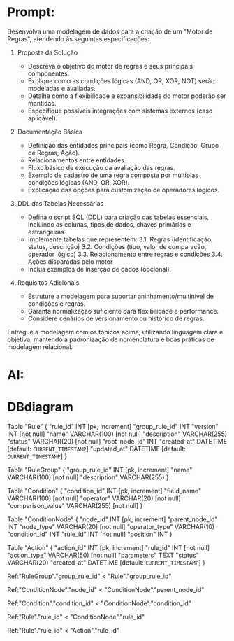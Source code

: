 # Prompt:
Desenvolva uma modelagem de dados para a criação de um "Motor de Regras", atendendo às seguintes especificações:

1. Proposta da Solução
   * Descreva o objetivo do motor de regras e seus principais componentes.
   * Explique como as condições lógicas (AND, OR, XOR, NOT) serão modeladas e avaliadas.
   * Detalhe como a flexibilidade e expansibilidade do motor poderão ser mantidas.
   * Especifique possíveis integrações com sistemas externos (caso aplicável).

2. Documentação Básica
   * Definição das entidades principais (como Regra, Condição, Grupo de Regras, Ação).
   * Relacionamentos entre entidades.
   * Fluxo básico de execução da avaliação das regras.
   * Exemplo de cadastro de uma regra composta por múltiplas condições lógicas (AND, OR, XOR).
   * Explicação das opções para customização de operadores lógicos.

3. DDL das Tabelas Necessárias
   * Defina o script SQL (DDL) para criação das tabelas essenciais, incluindo as colunas, tipos de dados, chaves primárias e estrangeiras.
   * Implemente tabelas que representem:
      3.1. Regras (identificação, status, descrição)
      3.2. Condições (tipo, valor de comparação, operador lógico)
      3.3. Relacionamento entre regras e condições
      3.4. Ações disparadas pelo motor
    * Inclua exemplos de inserção de dados (opcional).

4. Requisitos Adicionais
   * Estruture a modelagem para suportar aninhamento/multinível de condições e regras.
   * Garanta normalização suficiente para flexibilidade e performance.
   * Considere cenários de versionamento ou histórico de regras.

Entregue a modelagem com os tópicos acima, utilizando linguagem clara e objetiva, mantendo a padronização de nomenclatura e boas práticas de modelagem relacional.

# AI:


# DBdiagram
Table "Rule" {
  "rule_id" INT [pk, increment]
  "group_rule_id" INT
  "version" INT [not null]
  "name" VARCHAR(100) [not null]
  "description" VARCHAR(255)
  "status" VARCHAR(20) [not null]
  "root_node_id" INT
  "created_at" DATETIME [default: `CURRENT_TIMESTAMP`]
  "updated_at" DATETIME [default: `CURRENT_TIMESTAMP`]
}

Table "RuleGroup" {
  "group_rule_id" INT [pk, increment]
  "name" VARCHAR(100) [not null]
  "description" VARCHAR(255)
}

Table "Condition" {
  "condition_id" INT [pk, increment]
  "field_name" VARCHAR(100) [not null]
  "operator" VARCHAR(20) [not null]
  "comparison_value" VARCHAR(255) [not null]
}

Table "ConditionNode" {
  "node_id" INT [pk, increment]
  "parent_node_id" INT
  "node_type" VARCHAR(20) [not null]
  "operator_type" VARCHAR(10)
  "condition_id" INT
  "rule_id" INT [not null]
  "position" INT
}

Table "Action" {
  "action_id" INT [pk, increment]
  "rule_id" INT [not null]
  "action_type" VARCHAR(50) [not null]
  "parameters" TEXT
  "status" VARCHAR(20)
  "created_at" DATETIME [default: `CURRENT_TIMESTAMP`]
}

Ref:"RuleGroup"."group_rule_id" < "Rule"."group_rule_id"

Ref:"ConditionNode"."node_id" < "ConditionNode"."parent_node_id"

Ref:"Condition"."condition_id" < "ConditionNode"."condition_id"

Ref:"Rule"."rule_id" < "ConditionNode"."rule_id"

Ref:"Rule"."rule_id" < "Action"."rule_id"
